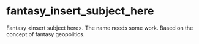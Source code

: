 # fantasy_insert_subject_here
Fantasy &lt;insert subject here>. The name needs some work. Based on the concept of fantasy geopolitics.

